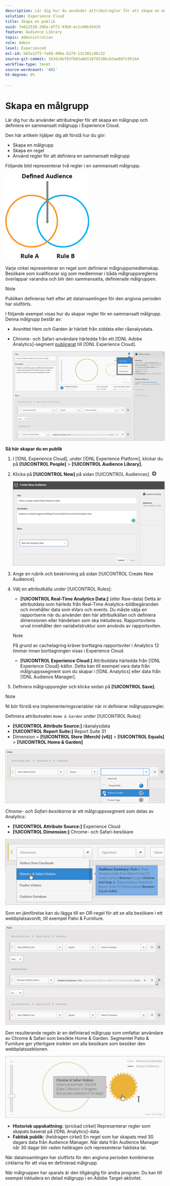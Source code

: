 ```yaml
---
description: Lär dig hur du använder attributregler för att skapa en målgrupp och definiera en sammansatt målgrupp i Adobe Experience Cloud.
solution: Experience Cloud
title: Skapa en publik
uuid: 7e622539-296e-4ff3-93b0-ec1c08b35429
feature: Audience Library
topic: Administration
role: Admin
level: Experienced
exl-id: b65a12f5-fa89-400a-b279-13c381cd6c22
source-git-commit: 163dc8ef83fb83a0e51879520bcb3ae697c95144
workflow-type: tm+mt
source-wordcount: '481'
ht-degree: 0%

---
```


# Skapa en målgrupp

Lär dig hur du använder attributregler för att skapa en målgrupp och definiera en sammansatt målgrupp i Experience Cloud.

Den här artikeln hjälper dig att förstå hur du gör:

* Skapa en målgrupp
* Skapa en regel
* Använd regler för att definiera en sammansatt målgrupp

Följande bild representerar två regler i en sammansatt målgrupp.

![Två regler i en sammansatt målgrupp](assets/audience_sharing.png)

Varje cirkel representerar en regel som definierar målgruppsmedlemskap. Besökare som kvalificerar sig som medlemmar i båda målgruppsreglerna överlappar varandra och blir den sammansatta, definierade målgruppen.

>[!NOTE]
>
>Publiken definieras helt efter att datainsamlingen för den angivna perioden har slutförts.

I följande exempel visas hur du skapar regler för en sammansatt målgrupp. Denna målgrupp består av:

* Avsnittet Hem och Garden är härlett från siddata eller råanalysdata.
* Chrome- och Safari-användare härledda från ett [!DNL Adobe Analytics]-segment [publicerat](overview.md) till [!DNL Experience Cloud].

  ![Skapa regler för en sammansatt målgrupp](assets/audience_create.png)

**Så här skapar du en publik**

1. I [!DNL Experience Cloud], under [!DNL Experience Platform], klickar du på **[!UICONTROL People]** > **[!UICONTROL Audience Library].**
1. Klicka på **[!UICONTROL New]** på sidan [!UICONTROL Audiences]. ![lägg till](assets/add_icon_small.png)

   ![Stegresultat](assets/audience_create_new.png)

1. Ange en rubrik och beskrivning på sidan [!UICONTROL Create New Audience].
1. Välj en attributkälla under [!UICONTROL Rules]:

   * **[!UICONTROL Real-Time Analytics Data:]** (eller Raw-data) Detta är attributdata som härleds från Real-Time Analytics-bildbegäranden och innehåller data som eVars och events. Du måste välja en rapportserie när du använder den här attributkällan och definiera dimensionen eller händelsen som ska inkluderas. Rapportsvitens urval innehåller den variabelstruktur som används av rapportsviten.

   >[!NOTE]
   >
   >På grund av cachelagring kräver borttagna rapportsviter i Analytics 12 timmar innan borttagningen visas i Experience Cloud.

   * **[!UICONTROL Experience Cloud:]** Attributdata härledda från [!DNL Experience Cloud]-källor. Detta kan till exempel vara data från målgruppssegment som du skapar i [!DNL Analytics] eller data från [!DNL Audience Manager].

1. Definiera målgruppsregler och klicka sedan på **[!UICONTROL Save].**

>[!NOTE]
>
>Ni bör förstå era implementeringsvariabler när ni definierar målgruppsregler.

Definiera attributvalen *`Home & Garden`* under [!UICONTROL Rules]:

* **[!UICONTROL Attribute Source:]** råanalysdata
* **[!UICONTROL Report Suite:]** Report Suite 31
* Dimension = **[!UICONTROL Store (Merch) (v6)]** > **[!UICONTROL Equals]** > **[!UICONTROL Home & Garden]**

![Attributmarkeringar i målgruppsbiblioteket](assets/home_garden.png)

*Chrome- och Safari-besökarna* är ett målgruppssegment som delas av Analytics:

* **[!UICONTROL Attribute Source:]** Experience Cloud
* **[!UICONTROL Dimension:]** Chrome- och Safari-besökare

![Chrome- och Safari-besökare](assets/chrome_safari.png)

Som en jämförelse kan du lägga till en *OR*-regel för att se alla besökare i ett webbplatsavsnitt, till exempel Patio &amp; Furniture.

![OR-regel för en målgrupp](assets/audiences_rule_patio.png)

Den resulterande regeln är en definierad målgrupp som omfattar användare av Chrome &amp; Safari som besökte Home &amp; Garden. Segmentet Patio &amp; Furniture ger ytterligare insikter om alla besökare som besöker den webbplatssektionen.

![Definierad målgrupp i Experience Cloud](assets/defined_audience.png)

* **Historisk uppskattning:** (prickad cirkel) Representerar regler som skapats baserat på [!DNL Analytics]-data.
* **Faktisk publik:** (heldragen cirkel) En regel som har skapats med 30 dagars data från Audience Manager. När data från Audience Manager når 30 dagar blir raden heldragen och representerar faktiska tal.

När datainsamlingen har slutförts för den angivna perioden kombineras cirklarna för att visa en definierad målgrupp.

När målgruppen har sparats är den tillgänglig för andra program. Du kan till exempel inkludera en delad målgrupp i en Adobe Target-aktivitet.

